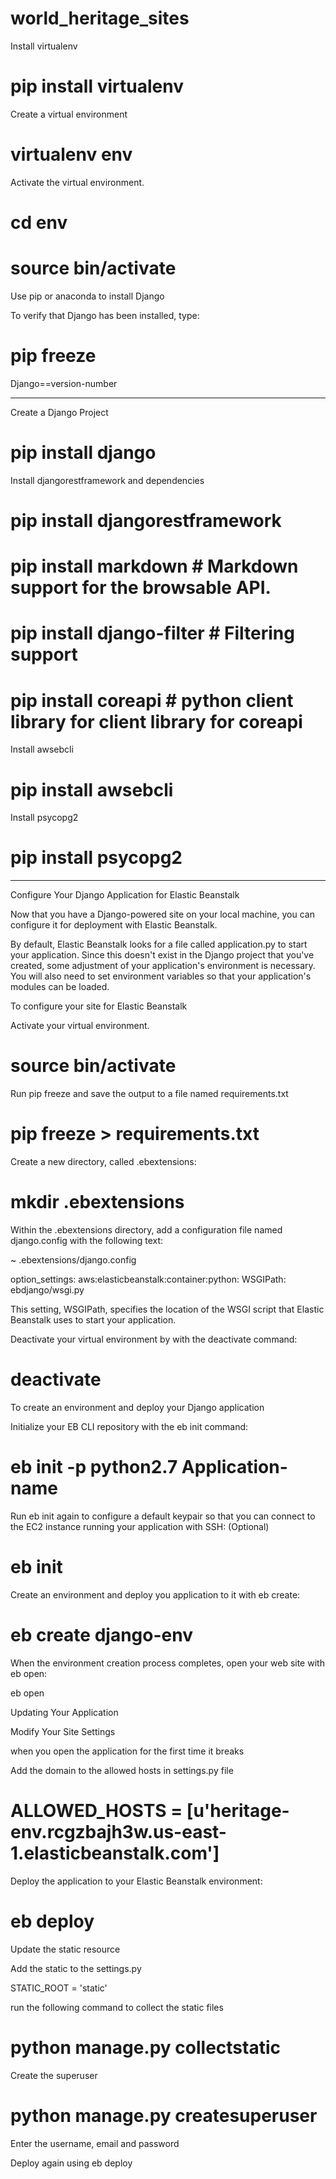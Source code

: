 # world_heritage_sites

Install virtualenv

# pip install virtualenv

Create a virtual environment

# virtualenv env

Activate the virtual environment.

# cd env
# source bin/activate

Use pip or anaconda to install Django

To verify that Django has been installed, type:
# pip freeze
Django==version-number

--------------------------------------------------

Create a Django Project




# pip install django

Install djangorestframework and dependencies

# pip install djangorestframework
# pip install markdown   # Markdown support for the browsable API.
# pip install django-filter  # Filtering support 
# pip install coreapi  # python client library for client library for coreapi

Install awsebcli

# pip install awsebcli

Install psycopg2

# pip install psycopg2


------------------------------------

Configure Your Django Application for Elastic Beanstalk

Now that you have a Django-powered site on your local machine, you can configure it for deployment with Elastic Beanstalk.

By default, Elastic Beanstalk looks for a file called application.py to start your application. Since this doesn't exist in the Django project that you've created, some adjustment of your application's environment is necessary. You will also need to set environment variables so that your application's modules can be loaded.


To configure your site for Elastic Beanstalk

Activate your virtual environment.

# source bin/activate

Run pip freeze and save the output to a file named requirements.txt

# pip freeze > requirements.txt

Create a new directory, called .ebextensions:
# mkdir .ebextensions

Within the .ebextensions directory, add a configuration file named django.config with the following text:

~ .ebextensions/django.config

option_settings:
  aws:elasticbeanstalk:container:python:
    WSGIPath: ebdjango/wsgi.py

This setting, WSGIPath, specifies the location of the WSGI script that Elastic Beanstalk uses to start your application.


Deactivate your virtual environment by with the deactivate command:

# deactivate



To create an environment and deploy your Django application

Initialize your EB CLI repository with the eb init command:

# eb init -p python2.7 Application-name

Run eb init again to configure a default keypair so that you can connect to the EC2 instance running your application with SSH:
(Optional)

# eb init

Create an environment and deploy you application to it with eb create:

# eb create django-env

When the environment creation process completes, open your web site with eb open:

eb open

Updating Your Application

Modify Your Site Settings

when you open the application for the first time it breaks

Add the domain to the allowed hosts in settings.py file

# ALLOWED_HOSTS = [u'heritage-env.rcgzbajh3w.us-east-1.elasticbeanstalk.com']

Deploy the application to your Elastic Beanstalk environment:

# eb deploy

Update the static resource

Add the static to the settings.py

STATIC_ROOT = 'static'

run the following command to collect the static files

# python manage.py collectstatic

Create the superuser

# python manage.py createsuperuser

Enter the username, email and password

Deploy again using eb deploy




